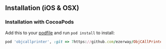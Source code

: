 Installation (iOS & OSX)
------------------------

### Installation with CocoaPods
Add this to your [podfile](https://guides.cocoapods.org/using/getting-started.html) and run `pod install` to install:

```ruby
pod 'objcallprinter', :git => 7https://github.com/ezerway/ObjCAllPrinter.git'
```
